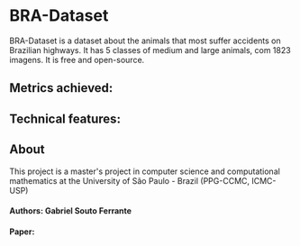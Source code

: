# BRA-Dataset

BRA-Dataset is a dataset about the animals that most suffer accidents on Brazilian highways. 
It has 5 classes of medium and large animals, com 1823 imagens. It is free and open-source.


## Metrics achieved:

## Technical features:



## About

This project is a master's project in computer science and computational mathematics at the University of São Paulo - Brazil (PPG-CCMC, ICMC-USP)

#### Authors: Gabriel Souto Ferrante
#### Paper: 
